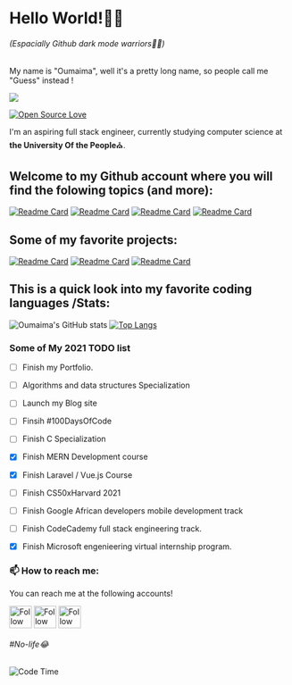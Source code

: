  <h1>Hello World!🖤💜</h1>
 <h6>(Espacially Github dark mode warriors🤗🏴)</h6>

 <p>My name is "Oumaima", well it's a pretty long name, so people call me "Guess" instead !<br><p>

 [<img src="https://github.com/Oumaimafisaoui/Oumaimafisaoui/blob/c9702847bfd70f219939963bafba73410363a89c/Copie%20de%20Oumaima%20Fisaoui%20signature.gif"/>](https://github.com/Oumaimafisaoui/Oumaimafisaoui/blob/c9702847bfd70f219939963bafba73410363a89c/Copie%20de%20Oumaima%20Fisaoui%20signature.gif)
 
 <!--![visitors](https://visitor-badge-reloaded.herokuapp.com/badge?page_id=Oumaimafisaoui&color=00cf00)!-->
 [![Open Source Love](https://badges.frapsoft.com/os/v1/open-source.svg?v=102)](https://github.com/ellerbrock/open-source-badge/)
 
 <div>
   <p>I'm an aspiring full stack engineer, currently studying computer science at <strong>the University Of the People</strong>⛪.</p>
 </div>
   
 <h2>Welcome to my Github account where you will find the folowing topics (and more):</h2>  
    
  [![Readme Card](https://github-readme-stats.vercel.app/api/pin/?username=Oumaimafisaoui&repo=CS50xHarvard-2021&theme=midnight-purple)](https://github.com/Oumaimafisaoui/CS50xHarvard-2021)
   [![Readme Card](https://github-readme-stats.vercel.app/api/pin/?username=Oumaimafisaoui&repo=Personal-Portfolio-Soon-&theme=midnight-purple)](https://github.com/Oumaimafisaoui/Personal-Portfolio-Soon-)
   [![Readme Card](https://github-readme-stats.vercel.app/api/pin/?username=Oumaimafisaoui&repo=My-go-to-books-in-programming-PDF-.&theme=midnight-purple)](https://github.com/Oumaimafisaoui/My-go-to-books-in-programming-PDF-.)
   [![Readme Card](https://github-readme-stats.vercel.app/api/pin/?username=Oumaimafisaoui&repo=Uopeople-CS-Roadmap&theme=midnight-purple)](https://github.com/Oumaimafisaoui/Uopeople-CS-Roadmap)
   
  <h2>Some of my favorite projects:</h2>  
    
  [![Readme Card](https://github-readme-stats.vercel.app/api/pin/?username=Oumaimafisaoui&repo=CS50xHarvard-2021&theme=midnight-purple)](https://github.com/Oumaimafisaoui/CS50xHarvard-2021)
   [![Readme Card](https://github-readme-stats.vercel.app/api/pin/?username=Oumaimafisaoui&repo=Personal-Portfolio-Soon-&theme=midnight-purple)](https://github.com/Oumaimafisaoui/Personal-Portfolio-Soon-)
   [![Readme Card](https://github-readme-stats.vercel.app/api/pin/?username=Oumaimafisaoui&repo=Personal-Blog&theme=midnight-purple)](https://github.com/Oumaimafisaoui/Personal-Blog)  

  <h2>This is a quick look into my favorite coding languages /Stats:</h2>
 
  ![Oumaima's GitHub stats](https://github-readme-stats.vercel.app/api?username=Oumaimafisaoui&show_icons=true&theme=midnight-purple)
 [![Top Langs](https://github-readme-stats.vercel.app/api/top-langs/?username=Oumaimafisaoui&hide=Jupyter%20Notebook&layout=compact&theme=midnight-purple)](https://github.com/rahulbordoloi/github-readme-stats)
 
  <h3>Some of My 2021 TODO list</h3>
 
- [ ] Finish my Portfolio.
- [ ] Algorithms and data structures Specialization
- [ ] Launch my Blog site
- [ ] Finsih #100DaysOfCode
- [ ] Finish C Specialization
- [X] Finish MERN Development course
- [x] Finish Laravel / Vue.js Course
- [ ] Finish CS50xHarvard 2021
- [ ] Finish Google African developers mobile development track
- [ ] Finish CodeCademy full stack engineering track.
- [X] Finish Microsoft engenieering virtual internship program.


 <h3>📫 How to reach me:</h3>
<p>You can reach me at the following accounts!</p>

[<img src="https://raw.githubusercontent.com/Raymo111/Raymo111/master/socials/linkedin.png" height="40em" align="center" alt="Follow Oumaimafisaoui on LinkedIn" title="Follow Oumaimafisaoui on LinkedIn"/>](https://www.linkedin.com/in/oumaima-fisaoui-5162b718a/)
 [<img src="https://raw.githubusercontent.com/Raymo111/Raymo111/master/socials/twitter.svg" height="40em" align="center" alt="Follow Oumaimafisaoui on Twitter" title="Follow Oumaimafisaoui on Twitter"/>](https://twitter.com/Oumaimafisaoui)
[<img src="https://raw.githubusercontent.com/Raymo111/Raymo111/master/socials/instagram.svg" height="40em" align="center" alt="Follow Oumaimafisaoui on Instagram" title="Follow Oumaimafisaoui on Instagram"/>](https://instagram.com/GuessCode)

 <h6>#No-life😂 </h6>
 
  ![Code Time](https://img.shields.io/endpoint?style=social&url=https://codetime-api.datreks.com/badge/1026?logoColor=dark%26project=%26recentMS=0%26showProject=false)
  
  
